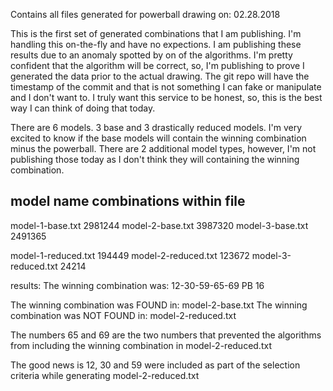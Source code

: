 Contains all files generated for powerball drawing on: 02.28.2018

This is the first set of generated combinations that I am publishing.  I'm handling this on-the-fly
and have no expections.  I am publishing these results due to an anomaly spotted by on of the algorithms.
I'm pretty confident that the algorithm will be correct, so, I'm publishing to prove I generated the data
prior to the actual drawing.  The git repo will have the timestamp of the commit and that is not something
I can fake or manipulate and I don't want to.  I truly want this service to be honest, so, this is the best way
I can think of doing that today.

There are 6 models.  3 base and 3 drastically reduced models.  I'm very excited to know if the base
models will contain the winning combination minus the powerball.  There are 2 additional model types, however,
I'm not publishing those today as I don't think they will containing the winning combination.

model name              combinations within file
------------------------------------------------
model-1-base.txt        2981244
model-2-base.txt        3987320
model-3-base.txt        2491365

model-1-reduced.txt     194449
model-2-reduced.txt     123672
model-3-reduced.txt      24214


results:
The winning combination was: 12-30-59-65-69  PB 16

The winning combination was     FOUND in: model-2-base.txt
The winning combination was NOT FOUND in: model-2-reduced.txt

The numbers 65 and 69 are the two numbers that prevented the algorithms from including
the winning combination in model-2-reduced.txt

The good news is 12, 30 and 59 were included as part of the selection criteria while generating model-2-reduced.txt
